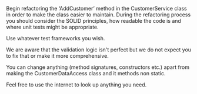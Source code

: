 Begin refactoring the ‘AddCustomer’ method in the CustomerService class in order to make the class easier to maintain. During the refactoring process you should consider the SOLID principles, how readable the code is and where unit tests might be appropriate.

Use whatever test frameworks you wish.

We are aware that the validation logic isn't perfect but we do not expect you to fix that or make it more comprehensive.

You can change anything (method signatures, constructors etc.) apart from making the CustomerDataAccess class and it methods non static.

Feel free to use the internet to look up anything you need.
